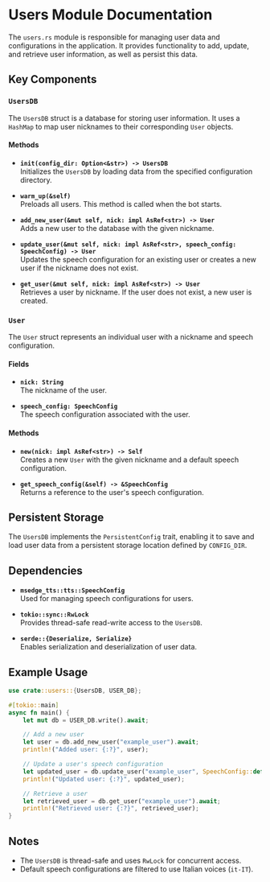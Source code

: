 # Users Module Documentation

The `users.rs` module is responsible for managing user data and configurations in the application. It provides functionality to add, update, and retrieve user information, as well as persist this data.

## Key Components

### `UsersDB`

The `UsersDB` struct is a database for storing user information. It uses a `HashMap` to map user nicknames to their corresponding `User` objects.

#### Methods

- **`init(config_dir: Option<&str>) -> UsersDB`**  
  Initializes the `UsersDB` by loading data from the specified configuration directory.

- **`warm_up(&self)`**  
  Preloads all users. This method is called when the bot starts.

- **`add_new_user(&mut self, nick: impl AsRef<str>) -> User`**  
  Adds a new user to the database with the given nickname.

- **`update_user(&mut self, nick: impl AsRef<str>, speech_config: SpeechConfig) -> User`**  
  Updates the speech configuration for an existing user or creates a new user if the nickname does not exist.

- **`get_user(&mut self, nick: impl AsRef<str>) -> User`**  
  Retrieves a user by nickname. If the user does not exist, a new user is created.

### `User`

The `User` struct represents an individual user with a nickname and speech configuration.

#### Fields

- **`nick: String`**  
  The nickname of the user.

- **`speech_config: SpeechConfig`**  
  The speech configuration associated with the user.

#### Methods

- **`new(nick: impl AsRef<str>) -> Self`**  
  Creates a new `User` with the given nickname and a default speech configuration.

- **`get_speech_config(&self) -> &SpeechConfig`**  
  Returns a reference to the user's speech configuration.

## Persistent Storage

The `UsersDB` implements the `PersistentConfig` trait, enabling it to save and load user data from a persistent storage location defined by `CONFIG_DIR`.

## Dependencies

- **`msedge_tts::tts::SpeechConfig`**  
  Used for managing speech configurations for users.

- **`tokio::sync::RwLock`**  
  Provides thread-safe read-write access to the `UsersDB`.

- **`serde::{Deserialize, Serialize}`**  
  Enables serialization and deserialization of user data.

## Example Usage

```rust
use crate::users::{UsersDB, USER_DB};

#[tokio::main]
async fn main() {
    let mut db = USER_DB.write().await;

    // Add a new user
    let user = db.add_new_user("example_user").await;
    println!("Added user: {:?}", user);

    // Update a user's speech configuration
    let updated_user = db.update_user("example_user", SpeechConfig::default()).await;
    println!("Updated user: {:?}", updated_user);

    // Retrieve a user
    let retrieved_user = db.get_user("example_user").await;
    println!("Retrieved user: {:?}", retrieved_user);
}
```

## Notes

- The `UsersDB` is thread-safe and uses `RwLock` for concurrent access.
- Default speech configurations are filtered to use Italian voices (`it-IT`).
